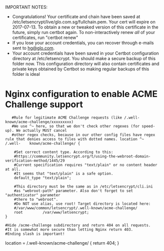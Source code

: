 IMPORTANT NOTES:
- Congratulations! Your certificate and chain have been saved at
   /etc/letsencrypt/live/glo.com.sg/fullchain.pem. Your
   cert will expire on 2017-07-13. To obtain a new or tweaked version
   of this certificate in the future, simply run certbot again. To
   non-interactively renew *all* of your certificates, run "certbot
   renew"
- If you lose your account credentials, you can recover through
   e-mails sent to hg@glo.com.
- Your account credentials have been saved in your Certbot
   configuration directory at /etc/letsencrypt. You should make a
   secure backup of this folder now. This configuration directory will
   also contain certificates and private keys obtained by Certbot so
   making regular backups of this folder is ideal
   
   
# Nginx configuration to enable ACME Challenge support
```
   #Rule for legitimate ACME Challenge requests (like /.well-known/acme-challenge/xxxxxxxxx)
   #We use ^~ here, so that we don't check other regexes (for speed-up). We actually MUST cancel
   #other regex checks, because in our other config files have regex rule that denies access to files with dotted names. location ^~ /.well-    known/acme-challenge/ {

    #Set correct content type. According to this:
    #https://community.letsencrypt.org/t/using-the-webroot-domain-verification-method/1445/29
    #Current specification requires "text/plain" or no content header at all.
    #It seems that "text/plain" is a safe option.
    default_type "text/plain";

    #This directory must be the same as in /etc/letsencrypt/cli.ini
    #as "webroot-path" parameter. Also don't forget to set "authenticator" parameter
    #there to "webroot".
    #Do NOT use alias, use root! Target directory is located here:
    #/var/www/common/letsencrypt/.well-known/acme-challenge/
    root         /var/www/letsencrypt;
}

#Hide /acme-challenge subdirectory and return 404 on all requests.
#It is somewhat more secure than letting Nginx return 403.
#Ending slash is important!
```
  location = /.well-known/acme-challenge/ {
      return 404;
    }
